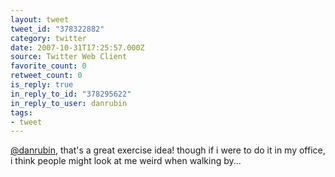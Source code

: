 ```yaml
---
layout: tweet
tweet_id: "378322882"
category: twitter
date: 2007-10-31T17:25:57.000Z
source: Twitter Web Client
favorite_count: 0
retweet_count: 0
is_reply: true
in_reply_to_id: "378295622"
in_reply_to_user: danrubin
tags:
- tweet
---
```


[@danrubin](https://twitter.com/@danrubin), that's a great exercise idea!  though if i were to do it in my office, i think people might look at me weird when walking by...
